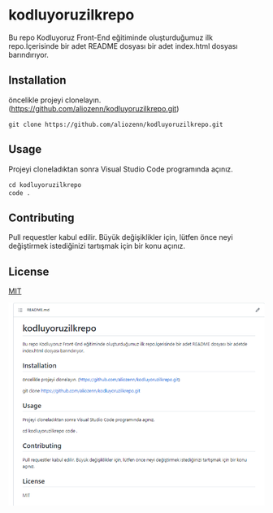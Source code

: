 # kodluyoruzilkrepo
Bu repo Kodluyoruz Front-End eğitiminde oluşturduğumuz ilk repo.İçerisinde bir adet README dosyası bir adet index.html dosyası barındırıyor.
## Installation
öncelikle projeyi clonelayın. (https://github.com/aliozenn/kodluyoruzilkrepo.git)

```
git clone https://github.com/aliozenn/kodluyoruzilkrepo.git
```


## Usage
Projeyi cloneladıktan sonra Visual Studio Code programında açınız.

```
cd kodluyoruzilkrepo
code . 
```

## Contributing
Pull requestler kabul edilir. Büyük değişiklikler için, lütfen önce neyi değiştirmek istediğinizi tartışmak için bir konu açınız.

## License

[MIT](https://choosealicense.com/licenses/mit/)



![resim için tıklayınız](https://github.com/aliozenn/kodluyoruzilkrepo/blob/main/1.PNG)

